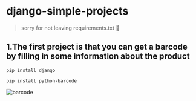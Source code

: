 # django-simple-projects

> sorry for not leaving requirements.txt 🙌
> 
## 1.The first project is that you can get a barcode by filling in some information about the product
```
pip install django 
```
```
pip install python-barcode
```
![barcode](https://user-images.githubusercontent.com/83788662/147418475-1907a327-a08d-4275-8252-47a0ce629151.jpg)



